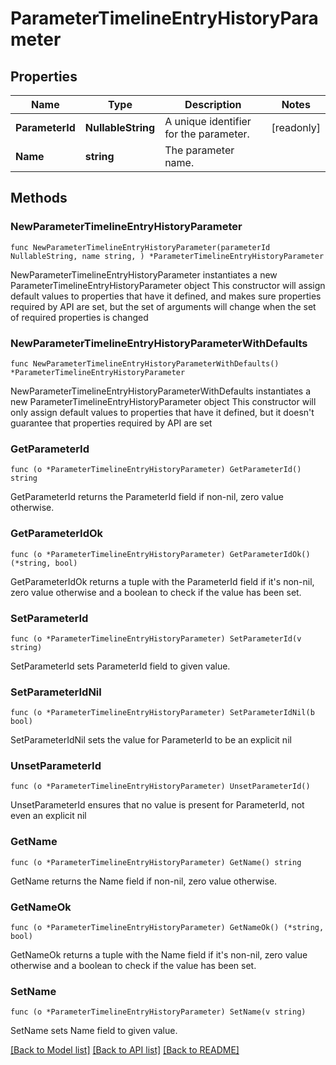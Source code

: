 # ParameterTimelineEntryHistoryParameter

## Properties

Name | Type | Description | Notes
------------ | ------------- | ------------- | -------------
**ParameterId** | **NullableString** | A unique identifier for the parameter. | [readonly] 
**Name** | **string** | The parameter name. | 

## Methods

### NewParameterTimelineEntryHistoryParameter

`func NewParameterTimelineEntryHistoryParameter(parameterId NullableString, name string, ) *ParameterTimelineEntryHistoryParameter`

NewParameterTimelineEntryHistoryParameter instantiates a new ParameterTimelineEntryHistoryParameter object
This constructor will assign default values to properties that have it defined,
and makes sure properties required by API are set, but the set of arguments
will change when the set of required properties is changed

### NewParameterTimelineEntryHistoryParameterWithDefaults

`func NewParameterTimelineEntryHistoryParameterWithDefaults() *ParameterTimelineEntryHistoryParameter`

NewParameterTimelineEntryHistoryParameterWithDefaults instantiates a new ParameterTimelineEntryHistoryParameter object
This constructor will only assign default values to properties that have it defined,
but it doesn't guarantee that properties required by API are set

### GetParameterId

`func (o *ParameterTimelineEntryHistoryParameter) GetParameterId() string`

GetParameterId returns the ParameterId field if non-nil, zero value otherwise.

### GetParameterIdOk

`func (o *ParameterTimelineEntryHistoryParameter) GetParameterIdOk() (*string, bool)`

GetParameterIdOk returns a tuple with the ParameterId field if it's non-nil, zero value otherwise
and a boolean to check if the value has been set.

### SetParameterId

`func (o *ParameterTimelineEntryHistoryParameter) SetParameterId(v string)`

SetParameterId sets ParameterId field to given value.


### SetParameterIdNil

`func (o *ParameterTimelineEntryHistoryParameter) SetParameterIdNil(b bool)`

 SetParameterIdNil sets the value for ParameterId to be an explicit nil

### UnsetParameterId
`func (o *ParameterTimelineEntryHistoryParameter) UnsetParameterId()`

UnsetParameterId ensures that no value is present for ParameterId, not even an explicit nil
### GetName

`func (o *ParameterTimelineEntryHistoryParameter) GetName() string`

GetName returns the Name field if non-nil, zero value otherwise.

### GetNameOk

`func (o *ParameterTimelineEntryHistoryParameter) GetNameOk() (*string, bool)`

GetNameOk returns a tuple with the Name field if it's non-nil, zero value otherwise
and a boolean to check if the value has been set.

### SetName

`func (o *ParameterTimelineEntryHistoryParameter) SetName(v string)`

SetName sets Name field to given value.



[[Back to Model list]](../README.md#documentation-for-models) [[Back to API list]](../README.md#documentation-for-api-endpoints) [[Back to README]](../README.md)


